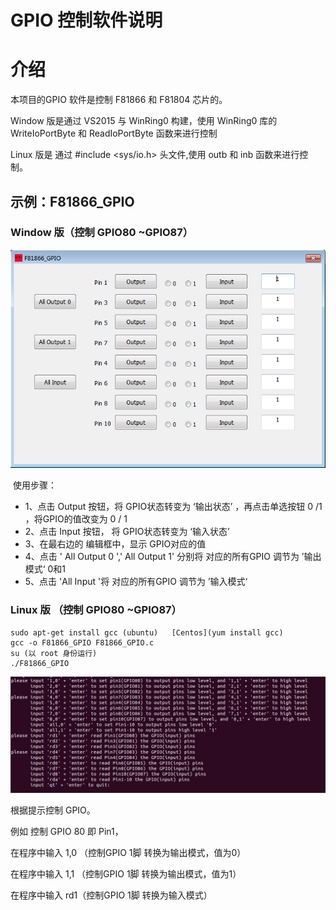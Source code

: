 # GPIO 控制软件说明

# 介绍

本项目的GPIO 软件是控制 F81866 和 F81804  芯片的。

Window 版是通过 VS2015 与 WinRing0 构建，使用 WinRing0 库的 WriteIoPortByte 和 ReadIoPortByte 函数来进行控制

Linux 版是 通过 \#include <sys/io.h> 头文件,使用 outb 和  inb 函数来进行控制。



## 示例：F81866_GPIO

### Window 版（控制 GPIO80 ~GPIO87）

![](picture/Window_F81866_GPIO.png)

​	使用步骤：

- 1、点击 Output 按钮，将 GPIO状态转变为 ‘输出状态’ ，再点击单选按钮 0 /1 ，将GPIO的值改变为 0 / 1
- 2、点击 Input 按钮， 将 GPIO状态转变为 ‘输入状态’ 
- 3、在最右边的 编辑框中，显示 GPIO对应的值
- 4、点击 ' All Output 0 ',' All Output 1' 分别将 对应的所有GPIO 调节为 ’输出模式‘ 0和1
- 5、点击 'All Input '将 对应的所有GPIO 调节为 ’输入模式‘

### Linux 版  （控制 GPIO80 ~GPIO87）

 ```shell
sudo apt-get install gcc (ubuntu) 	[Centos](yum install gcc)
gcc -o F81866_GPIO F81866_GPIO.c
su (以 root 身份运行)
./F81866_GPIO
 ```

![](picture/Linux_F81866_GPIO.png)

根据提示控制 GPIO。

例如 控制 GPIO 80 即 Pin1，

在程序中输入 1,0 （控制GPIO 1脚 转换为输出模式，值为0） 

在程序中输入 1,1 （控制GPIO 1脚 转换为输出模式，值为1） 

在程序中输入 rd1（控制GPIO 1脚 转换为输入模式） 